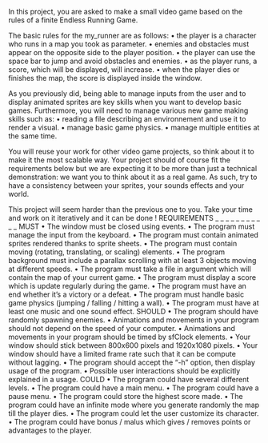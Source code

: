 In this project, you are asked to make a small video game based on the rules of a finite Endless Running
Game.

The basic rules for the my_runner are as follows:
• the player is a character who runs in a map you took as parameter.
• enemies and obstacles must appear on the opposite side to the player position.
• the player can use the space bar to jump and avoid obstacles and enemies.
• as the player runs, a score, which will be displayed, will increase.
• when the player dies or finishes the map, the score is displayed inside the window.

As you previously did, being able to manage inputs from the user and to display animated sprites are key
skills when you want to develop basic games. Furthermore, you will need to manage various new game
making skills such as:
• reading a file describing an environnement and use it to render a visual.
• manage basic game physics.
• manage multiple entities at the same time.

You will reuse your work for other video game projects, so think about it to make it the
most scalable way.
Your project should of course fit the requirements below but we are expecting it to be more than just a
technical demonstration: we want you to think about it as a real game. As such, try to have a consistency
between your sprites, your sounds effects and your world.




This project will seem harder than the previous one to you.
Take your time and work on it iteratively and it can be done !
REQUIREMENTS _ _ _ _ _ _ _ _ _ _ _
MUST
• The window must be closed using events.
• The program must manage the input from the keyboard.
• The program must contain animated sprites rendered thanks to sprite sheets.
• The program must contain moving (rotating, translating, or scaling) elements.
• The program background must include a parallax scrolling with at least 3 objects moving at different
speeds.
• The program must take a file in argument which will contain the map of your current game.
• The program must display a score which is update regularly during the game.
• The program must have an end whether it’s a victory or a defeat.
• The program must handle basic game physics (jumping / falling / hitting a wall).
• The program must have at least one music and one sound effect.
SHOULD
• The program should have randomly spawning enemies.
• Animations and movements in your program should not depend on the speed of your computer.
• Animations and movements in your program should be timed by sfClock elements.
• Your window should stick between 800x600 pixels and 1920x1080 pixels.
• Your window should have a limited frame rate such that it can be compute without lagging.
• The program should accept the “-h” option, then display usage of the program.
• Possible user interactions should be explicitly explained in a usage.
COULD
• The program could have several different levels.
• The program could have a main menu.
• The program could have a pause menu.
• The program could store the highest score made.
• The program could have an infinite mode where you generate randomly the map till the player dies.
• The program could let the user customize its character.
• The program could have bonus / malus which gives / removes points or advantages to the player.
